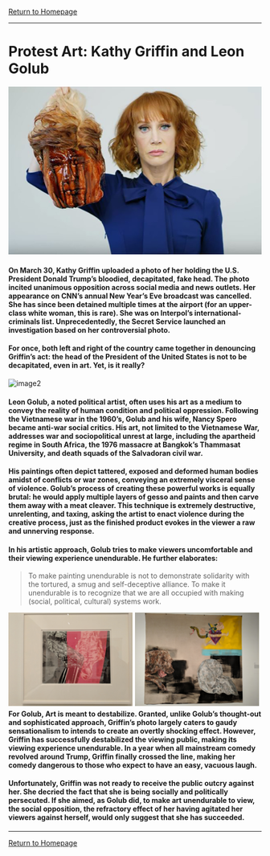 [Return to Homepage](https://timmypoyu.github.io)
- - - -
# Protest Art: Kathy Griffin and Leon Golub 
![image](https://github.com/Timmypoyu/Timmypoyu.github.io/blob/master/Artmemo3/kathy-griffin-feature.jpg?raw=true)
#### On March 30, Kathy Griffin uploaded a photo of her holding the U.S. President Donald Trump’s bloodied, decapitated, fake head. The photo incited unanimous opposition across social media and news outlets. Her appearance on CNN’s annual New Year’s Eve broadcast was cancelled. She has since been detained multiple times at the airport (for an upper-class white woman, this is rare). She was on Interpol’s international-criminals list. Unprecedentedly, the Secret Service launched an investigation based on her controversial photo. 

#### For once, both left and right of the country came together in denouncing Griffin’s act: the head of the President of the United States is not to be decapitated, even in art. Yet, is it really? 
![image2](https://github.com/Timmypoyu/Timmypoyu.github.io/blob/master/Artmemo3/bunch.jpg?raw=true)

#### Leon Golub, a noted political artist, often uses his art as a medium to convey the reality of human condition and political oppression. Following the Vietnamese war in the 1960’s, Golub and his wife, Nancy Spero became anti-war social critics. His art, not limited to the Vietnamese War, addresses war and sociopolitical unrest at large, including the apartheid regime in South Africa, the 1976 massacre at Bangkok’s Thammasat University, and death squads of the Salvadoran civil war.

#### His paintings often depict tattered, exposed and deformed human bodies amidst of conflicts or war zones, conveying an extremely visceral sense of violence. Golub’s process of creating these powerful works is equally brutal: he would apply multiple layers of gesso and paints and then carve them away with a meat cleaver. This technique is extremely destructive, unrelenting, and taxing, asking the artist to enact violence during the creative process, just as the finished product evokes in the viewer a raw and unnerving response. 

#### In his artistic approach, Golub tries to make viewers uncomfortable and their viewing experience unendurable. He further elaborates: 
> To make painting unendurable is not to demonstrate solidarity with the tortured, a smug and self-deceptive alliance. To make it 
> unendurable is to recognize that we are all occupied with making (social, political, cultural) systems work.

<img src="https://github.com/Timmypoyu/Timmypoyu.github.io/blob/master/Artmemo3/hangin.jpg?raw=true" style="float: left; width: 49%; margin-right: 1%; margin-bottom: 0.5em;">
<img src="https://github.com/Timmypoyu/Timmypoyu.github.io/blob/master/Artmemo3/obsolete.jpg?raw=true" style="float: left; width: 49%; margin-right: 1%; margin-bottom: 0.5em;">


#### For Golub, Art is meant to destabilize. Granted, unlike Golub’s thought-out and sophisticated approach, Griffin’s photo largely caters to gaudy sensationalism to intends to create an overtly shocking effect. However, Griffin has successfully destabilized the viewing public, making its viewing experience unendurable. In a year when all mainstream comedy revolved around Trump, Griffin finally crossed the line, making her comedy dangerous to those who expect to have an easy, vacuous laugh.  

#### Unfortunately, Griffin was not ready to receive the public outcry against her. She decried the fact that she is being socially and politically persecuted. If she aimed, as Golub did, to make art unendurable to view, the social opposition, the refractory effect of her having agitated her viewers against herself, would only suggest that she has succeeded. 

- - - -
[Return to Homepage](https://timmypoyu.github.io)
